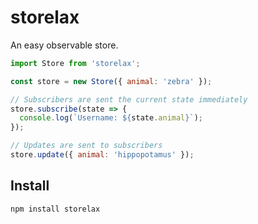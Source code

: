 # storelax

An easy observable store.

```js
import Store from 'storelax';

const store = new Store({ animal: 'zebra' });

// Subscribers are sent the current state immediately
store.subscribe(state => {
  console.log(`Username: ${state.animal}`);
});

// Updates are sent to subscribers
store.update({ animal: 'hippopotamus' });
```

## Install

```sh
npm install storelax
```
